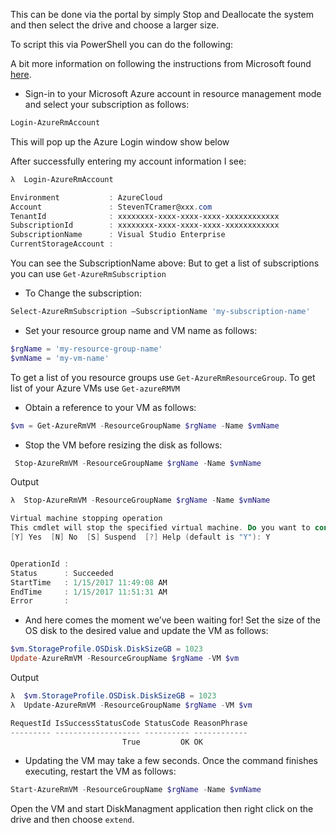 ﻿---
DocumentName: azure-resize-os-drive
Title: Expand the OS Drive on your Azure Resource Manager VM
Published: 01/15/2017
Tags: 
  - C# 
Author: Steven T. Cramer
Description: This can be done via the portal by simply Stop and Deallocate the system and then select the drive and choose a larger size.
Excerpt: This can be done via the portal by simply Stop and Deallocate the system and then select the drive and choose a larger size.
---

This can be done via the portal by simply Stop and Deallocate the system and then select the drive and choose a larger size.

<!-- ![](2017-01-20_1658.png) TODO: Cramer Missing Image from Ghost Migration  -->

To script this via PowerShell you can do the following:

A bit more information on following the instructions from Microsoft found
[here](https://docs.microsoft.com/en-us/azure/virtual-machines/virtual-machines-windows-expand-os-disk).

* Sign-in to your Microsoft Azure account in resource management mode and select your subscription as follows:

```Powershell
Login-AzureRmAccount
```

This will pop up the Azure Login window show below
<!-- ![](2017-01-15_1119.png) TODO: Cramer Missing Image from Ghost Migration -->

After successfully entering my account information I see:

```Powershell
λ  Login-AzureRmAccount

Environment           : AzureCloud
Account               : StevenTCramer@xxx.com
TenantId              : xxxxxxxx-xxxx-xxxx-xxxx-xxxxxxxxxxxx
SubscriptionId        : xxxxxxxx-xxxx-xxxx-xxxx-xxxxxxxxxxxx
SubscriptionName      : Visual Studio Enterprise
CurrentStorageAccount :
```

You can see the SubscriptionName above:  But to get a list of subscriptions you can use `Get-AzureRmSubscription`

* To Change the subscription:

```Powershell
Select-AzureRmSubscription –SubscriptionName 'my-subscription-name'
```

* Set your resource group name and VM name as follows:

```Powershell
$rgName = 'my-resource-group-name'
$vmName = 'my-vm-name'
```

To get a list of you resource groups use `Get-AzureRmResourceGroup`.  To get list of your Azure VMs use `Get-azureRMVM`

* Obtain a reference to your VM as follows:

```Powershell
$vm = Get-AzureRmVM -ResourceGroupName $rgName -Name $vmName
```

* Stop the VM before resizing the disk as follows:

```Powershell
 Stop-AzureRmVM -ResourceGroupName $rgName -Name $vmName
```

Output

```PowerShell
λ  Stop-AzureRmVM -ResourceGroupName $rgName -Name $vmName

Virtual machine stopping operation
This cmdlet will stop the specified virtual machine. Do you want to continue?
[Y] Yes  [N] No  [S] Suspend  [?] Help (default is "Y"): Y


OperationId :
Status      : Succeeded
StartTime   : 1/15/2017 11:49:08 AM
EndTime     : 1/15/2017 11:51:31 AM
Error       :
```

* And here comes the moment we’ve been waiting for! Set the size of the OS disk to the desired value and update the VM as follows:

```PowerShell
$vm.StorageProfile.OSDisk.DiskSizeGB = 1023
Update-AzureRmVM -ResourceGroupName $rgName -VM $vm
```

Output

```PowerShell
λ  $vm.StorageProfile.OSDisk.DiskSizeGB = 1023
λ  Update-AzureRmVM -ResourceGroupName $rgName -VM $vm

RequestId IsSuccessStatusCode StatusCode ReasonPhrase
--------- ------------------- ---------- ------------
                         True         OK OK
```

* Updating the VM may take a few seconds. Once the command finishes executing, restart the VM as follows:

```PowerShell
Start-AzureRmVM -ResourceGroupName $rgName -Name $vmName
```

Open the VM and start DiskManagment application then right click on the drive and then choose `extend`.

<!-- ![](2017-01-15_1359.png) TODO: Cramer Missing Image from Ghost Migration -->
